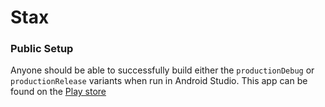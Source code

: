 # Stax

### Public Setup
Anyone should be able to successfully build either the `productionDebug` or `productionRelease` variants when run in Android Studio. This app can be found on the [Play store](https://play.google.com/store/apps/details?id=com.hover.stax)
